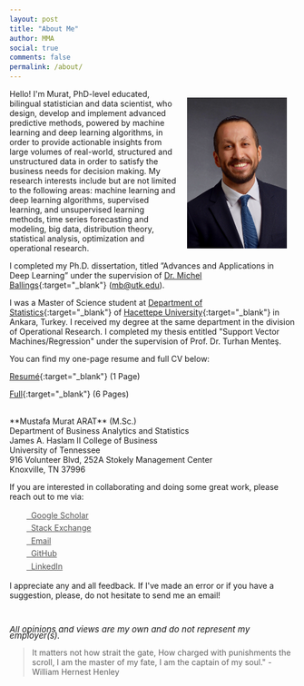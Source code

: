 ```yaml
---
layout: post
title: "About Me"
author: MMA
social: true
comments: false
permalink: /about/
---
```


<center>
<img src="/assets/2017-09-03-23.35.54.jpg" alt="MMA" align="right" style="width: 35%; height: 35%; margin:15px">
</center> 

Hello! I'm Murat, PhD-level educated, bilingual statistician and data scientist, who design, develop and implement advanced predictive methods, powered by machine learning and deep learning algorithms, in order to provide actionable insights from large volumes of real-world, structured and unstructured data in order to satisfy the business needs for decision making. My research interests include but are not limited to the following areas: machine learning and deep learning algorithms, supervised learning, and unsupervised learning methods, time series forecasting and modeling, big data, distribution theory, statistical analysis, optimization and operational research. 

I completed my Ph.D. dissertation, titled ”Advances and Applications in Deep Learning” under the supervision of [Dr. Michel Ballings](http://ballings.co/){:target="_blank"} (mb@utk.edu).

I was a Master of Science student at [Department of Statistics](http://www.stat.hacettepe.edu.tr/){:target="_blank"} of [Hacettepe University](https://www.hacettepe.edu.tr/){:target="_blank"} in Ankara, Turkey. I received my degree at the same department in the division of Operational Research. I completed my thesis entitled "Support Vector Machines/Regression" under the supervision of Prof. Dr. Turhan Menteş. 

You can find my one-page resume and full CV below:

[Resumé](https://github.com/mmuratarat/MMA-CV/blob/master/Arat_s_One_page_CV.pdf){:target="_blank"} (1 Page)

[Full](https://github.com/mmuratarat/MMA-CV/blob/master/MMA_Full_CV.pdf){:target="_blank"} (6 Pages)

<br>
**Mustafa Murat ARAT** (M.Sc.)<br>
Department of Business Analytics and Statistics<br>
James A. Haslam II College of Business<br>
University of Tennessee<br>
916 Volunteer Blvd, 252A Stokely Management Center<br>
Knoxville, TN 37996<br>

If you are interested in collaborating and doing some great work, please reach out to me via:

<div class="contact-buttons" style="line-height:160%;margin-left:30px;margin-top:10px">
<p>
<a href="https://scholar.google.com/citations?user=TnkvSpsAAAAJ" target="_blank" style="color:#515151;"><i class="fa fa-graduation-cap"></i> &nbsp; Google Scholar<br></a> 
 <a href="https://stackexchange.com/users/1720655/mustafa-murat-arat" target="_blank" style="color:#515151;"><i class="fa fa-stack-exchange"></i> &nbsp; Stack Exchange<br></a> 
<a href="mailto:arat.murat@gmail.com" target="_blank" style="color:#515151;"><i class="fa fa-envelope" style="font-size:1em"></i> &nbsp; Email<br></a> 
<a href="https://github.com/mmuratarat" target="_blank" style="color:#515151;"><i class="fa fa-github" style="font-size:1em"></i> &nbsp; GitHub<br></a> 
<a href="https://www.linkedin.com/in/mmuratarat/" target="_blank" style="color:#515151;"><i class="fa fa-linkedin" style="font-size:1em"></i> &nbsp; LinkedIn<br></a>
</p>
</div>

I appreciate any and all feedback. If I've made an error or if you have a suggestion, please, do not hesitate to send me an email!

<br>
<P CLASS="footnote" style="line-height:0.75; font-size:15px">
<i class="fa fa-asterisk" style="font-size:1em"></i> <i>All opinions and views are my own and do not represent my employer(s).</i>
</P>


<blockquote> It matters not how strait the gate, How charged with punishments the scroll, I am the master of my fate, I am the captain of my soul." - William Hernest Henley</blockquote>
